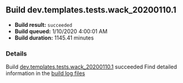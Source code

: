 ## Build dev.templates.tests.wack_20200110.1
- **Build result:** `succeeded`
- **Build queued:** 1/10/2020 4:00:01 AM
- **Build duration:** 1145.41 minutes
### Details
Build [dev.templates.tests.wack_20200110.1](https://winappstudio.visualstudio.com/web/build.aspx?pcguid=a4ef43be-68ce-4195-a619-079b4d9834c2&builduri=vstfs%3a%2f%2f%2fBuild%2fBuild%2f32497) succeeded
Find detailed information in the [build log files]()
